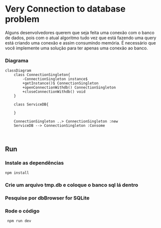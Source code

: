# Very Connection to database problem

Alguns desenvolvedores querem que seja feita uma conexão com o banco de dados, pois com o atual algoritmo tudo vez que está fazendo uma query está criando uma conexão e assim consumindo memória. É necessário que você implemente uma solução para ter apenas uma conexão ao banco.


### Diagrama
```mermaid
classDiagram
    class ConnectionSingleton{
        -ConnectionSingleton instance$ 
        +getInstance()$ ConnectionSingleton
        +openConnectionWithdb() ConnectionSingleton
        +closeConnectionWithdb() void
    }

    class ServiceDB{

    }

    ConnectionSingleton ..> ConnectionSingleton :new
    ServiceDB --> ConnectionSingleton :Consome

    
```
## Run

### Instale as dependências

`npm install `

### Crie um arquivo tmp.db e coloque o banco sql lá dentro

### Pesquise por dbBrowser for SQLite

### Rode o código

` npm run dev`
